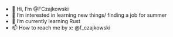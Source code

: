- 👋 Hi, I’m @FCzajkowski
- 👀 I’m interested in learning new things/ finding a job for summer
- 🌱 I’m currently learning Rust
- 📫 How to reach me by x: @f_czajkowski
